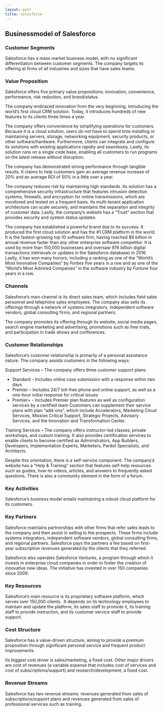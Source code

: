 ```yaml
---
layout: post
title: salesforce
---
```


Businessmodel of Salesforce
----------------------------

### Customer Segments

Salesforce has a mass market business model, with no significant differentiation between customer segments. The company targets its offering at firms of all industries and sizes that have sales teams.

### Value Proposition

Salesforce offers five primary value propositions: innovation, convenience, performance, risk reduction, and brand/status.

The company embraced innovation from the very beginning, introducing the world’s first cloud CRM solution. Today, it introduces hundreds of new features to its clients three times a year.

The company offers convenience by simplifying operations for customers. Because it is a cloud solution, users do not have to spend time installing or maintaining servers, storage, networking equipment, security products, or other software/hardware. Furthermore, clients can integrate and configure its solutions with existing applications rapidly and seamlessly. Lastly, its solution runs on a single code base, enabling all customers to run programs on the latest release without disruption.

The company has demonstrated strong performance through tangible results. It claims to help customers gain an average revenue increase of 20% and an average ROI of 50% in a little over a year.

The company reduces risk by maintaining high standards. Its solution has a comprehensive security infrastructure that features intrusion detection systems, firewalls, and encryption for online transmissions, which are monitored and tested on a frequent basis. Its multi-tenant application architecture can scale securely, and maintains the separation and integrity of customer data. Lastly, the company’s website has a “Trust” section that provides security and system status updates.

The company has established a powerful brand due to its success. It produced the first cloud solution and has the #1 CRM platform in the world. It is the fastest-growing top 10 software firm, having reached $6 billion in annual revenue faster than any other enterprise software competitor. It is used by more than 150,000 businesses and oversaw 976 billion digital transactions (retrievals or updates in the Salesforce database) in 2016. Lastly, it has won many honors, including a ranking as one of the “World’s Most Innovative Companies“ by *Forbes* five years in a row and as one of the “World’s Most Admired Companies” in the software industry by *Fortune* four years in a row.

### Channels

Salesforce’s main channel is its direct sales team, which includes field sales personnel and telephone sales employees. The company also sells its offerings through a network of systems integrators, independent software vendors, global consulting firms, and regional partners.

The company promotes its offering through its website, social media pages, search engine marketing and advertising, promotions such as free trials, and participation in trade shows and conferences.

### Customer Relationships

Salesforce’s customer relationship is primarily of a personal assistance nature. The company assists customers in the following ways:

Support Services – The company offers three customer support plans:

 * Standard – Includes online case submission with a response within two days
* Premier – Includes 24/7 toll-free phone and online support, as well as a one-hour initial response for critical issues
* Premier+ - Includes Premier plan features as well as configuration services by a certified team
 Customers can supplement their service plans with plan “add-ons”, which include Accelerators, Marketing Cloud Services, Mission Critical Support, Strategic Projects, Advisory Services, and the Innovation and Transformation Center.

Training Services – The company offers instructor-led classes, private workshops, and custom training. It also provides certification services to enable clients to become certified as Administrators, App Builders, Developers, Implementation Experts, Marketers, Pardot Specialists, and Architects.

Despite this orientation, there is a self-service component. The company’s website has a “Help & Training“ section that features self-help resources such as guides, how-to videos, articles, and answers to frequently asked questions. There is also a community element in the form of a forum.

### Key Activities

Salesforce’s business model entails maintaining a robust cloud platform for its customers.

### Key Partners

Salesforce maintains partnerships with other firms that refer sales leads to the company and then assist in selling to the prospects. These firms include systems integrators, independent software vendors, global consulting firms, and regional partners. Salesforce pays the partners a fee based on first-year subscription revenues generated by the clients that they referred.

Salesforce also operates Salesforce Ventures, a program through which it invests in enterprise cloud companies in order to foster the creation of innovative new ideas. The initiative has invested in over 150 companies since 2009.

### Key Resources

Salesforce’s main resource is its proprietary software platform, which serves over 150,000 clients.  It depends on its technology employees to maintain and update the platform, its sales staff to promote it, its training staff to provide instruction, and its customer service staff to provide support.

### Cost Structure

Salesforce has a value-driven structure, aiming to provide a premium proposition through significant personal service and frequent product improvements.

Its biggest cost driver is sales/marketing, a fixed cost. Other major drivers are cost of revenues (a variable expense that includes cost of services and cost of subscriptions/support) and research/development, a fixed cost.

### Revenue Streams

Salesforce has two revenue streams: revenues generated from sales of subscriptions/support plans and revenues generated from sales of professional services such as training.

